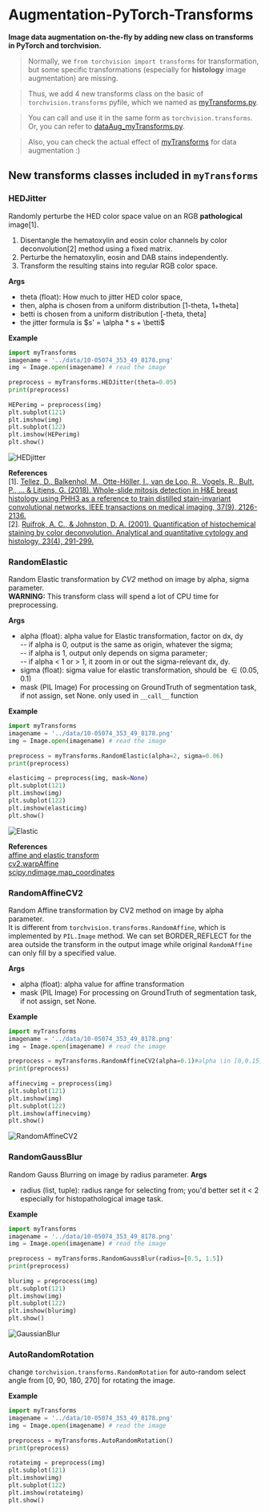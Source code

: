﻿# Augmentation-PyTorch-Transforms
**Image data augmentation on-the-fly by adding new class on transforms in PyTorch and torchvision.**

> Normally, we `from torchvision import transforms` for transformation, but some specific transformations (especially for **histology** image augmentation) are missing.  

> Thus, we add 4 new transforms class on the basic of `torchvision.transforms` pyfile, which we named as [myTransforms.py](https://github.com/gatsby2016/Augmentation-PyTorch-Transforms/blob/master/myTransforms.py).  
  
> You can call and use it in the same form as `torchvision.transforms`. Or, you can refer to [dataAug_myTransforms.py](https://github.com/gatsby2016/Augmentation-PyTorch-Transforms/blob/master/dataAug_myTransforms.py).  

> Also, you can check the actual effect of [myTransforms](https://github.com/gatsby2016/Augmentation-PyTorch-Transforms/blob/master/myTransforms.py) for data augmentation :)  


## New transforms classes included in `myTransforms`
### **HEDJitter**
Randomly perturbe the HED color space value on an RGB **pathological** image[1].
1. Disentangle the hematoxylin and eosin color channels by color deconvolution[2] method using a fixed matrix.
2. Perturbe the hematoxylin, eosin and DAB stains independently.
3. Transform the resulting stains into regular RGB color space.

**Args**    
- theta (float): How much to jitter HED color space,  
- then, alpha is chosen from a uniform distribution [1-theta, 1+theta]  
- betti is chosen from a uniform distribution [-theta, theta]  
- the jitter formula is $s' = \alpha * s + \betti$  
  
**Example**  
```python
import myTransforms
imagename = '../data/10-05074_353_49_8178.png'
img = Image.open(imagename) # read the image
	
preprocess = myTransforms.HEDJitter(theta=0.05)
print(preprocess)
	
HEPerimg = preprocess(img)
plt.subplot(121)
plt.imshow(img)
plt.subplot(122)
plt.imshow(HEPerimg)
plt.show()
```
![HEDjitter](https://github.com/gatsby2016/Augmentation-PyTorch-Transforms/blob/master/data/HEDJitter.gif)

	
**References**    
[1]. [Tellez, D., Balkenhol, M., Otte-Höller, I., van de Loo, R., Vogels, R., Bult, P., ... & Litjens, G. (2018). Whole-slide mitosis detection in H&E breast histology using PHH3 as a reference to train distilled stain-invariant convolutional networks. IEEE transactions on medical imaging, 37(9), 2126-2136.](https://ieeexplore.ieee.org/abstract/document/8327641)  
[2]. [Ruifrok, A. C., & Johnston, D. A. (2001). Quantification of histochemical staining by color deconvolution. Analytical and quantitative cytology and histology, 23(4), 291-299.](https://s3.amazonaws.com/academia.edu.documents/40705455/AnalQuantCytHist-AR.pdf?response-content-disposition=inline%3B%20filename%3DQuantification_of_histochemical_staining.pdf&X-Amz-Algorithm=AWS4-HMAC-SHA256&X-Amz-Credential=ASIATUSBJ6BAPUHRL6A6%2F20200421%2Fus-east-1%2Fs3%2Faws4_request&X-Amz-Date=20200421T015610Z&X-Amz-Expires=3600&X-Amz-Security-Token=IQoJb3JpZ2luX2VjEPn%2F%2F%2F%2F%2F%2F%2F%2F%2F%2FwEaCXVzLWVhc3QtMSJHMEUCIQCrEZlRwVoTK5%2Fx14jlpODaSkPreJ5NY37x1uTyYAPlXQIgBZfB%2FpM4Inbb9nrIV%2BO7UCpH7m2B4xRky7dkoHmLy9sqtAMIIhAAGgwyNTAzMTg4MTEyMDAiDOVzPPqXY51w8HhKQSqRAzYnVcq6y8NUQRflE9cOTUiZ17Uh16MWC03iOPCGdSlBQBxyAwzQNqYrPFsX0WijlfQ1NsouAKa09n1syHbUMHQmczA52NthM1LVjQS%2FaB4e2QR%2B9JBNQz6Y1M2rvyy1IOcpouc%2Bb%2B4Pbl8zPxnzyxmzDf5e0VwB1l0F%2BqhQG0HCZxY8K7GssUqLaOempoDOFnpfe21HMyE3hrOqGMdA4Rp7ThBHoODkNpZc9je4v%2ByX97%2BCrOMZGX4Qrc4ZNVGk0ku9N5ly75h2qB3gsnnFmhATkKqRxNGQpqtGAPPPxy%2B4C77%2Fgeds%2Bu9v4C1dAaEwqu%2Fca%2Fc871PlZV42vLus%2FX%2FGwYcEH5tOUNdGHTDKDqPhPtS8fzKYX%2F2Q9JvogD5lTeGXtPXWJvOnGH%2F%2BNOQlRb3i3w0GWx%2BiB7AjMJVEvY9jjm3iDp2BZsxLWIc9dlX7CDKAz5qcoEd3XMsoiXhCDlwHOvx5VqDYICNrqBVRvMo5cPGui2KmoISmmdeNuyjqhBJ9%2FVq4cm1v72NT%2BIXhStHLMOaD%2BfQFOusB7%2B%2FnDDqzMUvjiFC7X1pgtrmXaTfkhMv21SGJyTvwvwPtGNh2qjBApe2dkfyFYn%2F%2BLDcVCV0574Kv3RBVTQcUd20ea1H2ZfgaCbuLFl4nhbMxbjnQgmF5anccbyCJfhHxsCWCgHZRfZR%2BwEDqMGREdHkx4R5gi5g6rsTs0iIuGM2aKpNWK%2BtBXjteH7JK1rWI6GQIxvclg2HmM3ET9gHqiirbMhVemadRloQjRjgAhYafnIu5n%2FqnbPfcDCVBlo7y2I6IofZtjrFZDfU59RS3xeqYCCunfmMvu3XOp7RzJutxEqgC4iMwCXOlLA%3D%3D&X-Amz-SignedHeaders=host&X-Amz-Signature=da6b0b590af1cc2982b418350faae562741bfea920a606337c1e3487adc24d61)

	
### **RandomElastic**
Random Elastic transformation by *CV2* method on image by alpha, sigma parameter.   
**WARNING:** This transform class will spend a lot of CPU time for preprocessing.   

**Args**      
- alpha (float): alpha value for Elastic transformation, factor on dx, dy  
-- if alpha is 0, output is the same as origin, whatever the sigma;  
-- if alpha is 1, output only depends on sigma parameter;  
-- if alpha < 1 or > 1, it zoom in or out the sigma-relevant dx, dy.  
- sigma (float): sigma value for elastic transformation, should be $\in (0.05,0.1)$  
- mask (PIL Image) For processing on GroundTruth of segmentation task, if not assign, set None. only used in `__call__` function       

**Example**  
```python
import myTransforms
imagename = '../data/10-05074_353_49_8178.png'
img = Image.open(imagename) # read the image
	
preprocess = myTransforms.RandomElastic(alpha=2, sigma=0.06)
print(preprocess)
	
elasticimg = preprocess(img, mask=None)
plt.subplot(121)
plt.imshow(img)
plt.subplot(122)
plt.imshow(elasticimg)
plt.show()
```		
![Elastic](https://github.com/gatsby2016/Augmentation-PyTorch-Transforms/blob/master/data/elasticimg.gif)
  

**References**    
[affine and elastic transform](https://blog.csdn.net/maliang_1993/article/details/82020596)  
[cv2.warpAffine](https://blog.csdn.net/qq_27261889/article/details/80720359)  
[scipy.ndimage.map_coordinates](https://docs.scipy.org/doc/scipy/reference/generated/scipy.ndimage.map_coordinates.html#scipy.ndimage.map_coordinates)  

	
### RandomAffineCV2
Random Affine transformation by CV2 method on image by alpha parameter.  
It is different from `torchvision.transforms.RandomAffine`, which is implemented by `PIL.Image` method. We can set BORDER_REFLECT for the area outside the transform in the output image while original `RandomAffine` can only fill by a specified value.  

**Args**     
- alpha (float): alpha value for affine transformation  
- mask (PIL Image) For processing on GroundTruth of segmentation task, if not assign, set None.  
	
**Example**  
```python
import myTransforms
imagename = '../data/10-05074_353_49_8178.png'
img = Image.open(imagename) # read the image
	
preprocess = myTransforms.RandomAffineCV2(alpha=0.1)#alpha \in [0,0.15]
print(preprocess)
	
affinecvimg = preprocess(img)
plt.subplot(121)
plt.imshow(img)
plt.subplot(122)
plt.imshow(affinecvimg)
plt.show()
```
![RandomAffineCV2](https://github.com/gatsby2016/Augmentation-PyTorch-Transforms/blob/master/data/affinecvimg.gif)


### RandomGaussBlur
Random Gauss Blurring on image by radius parameter.
**Args**  
- radius (list, tuple): radius range for selecting from; you'd better set it < 2 especially for histopathological image task.  

**Example**  
```python
import myTransforms
imagename = '../data/10-05074_353_49_8178.png'
img = Image.open(imagename) # read the image
	
preprocess = myTransforms.RandomGaussBlur(radius=[0.5, 1.5])
print(preprocess)
	
blurimg = preprocess(img)
plt.subplot(121)
plt.imshow(img)
plt.subplot(122)
plt.imshow(blurimg)
plt.show()
```
![GaussianBlur](https://github.com/gatsby2016/Augmentation-PyTorch-Transforms/blob/master/data/blurimg.gif)


### AutoRandomRotation
change `torchvision.transforms.RandomRotation` for auto-random select angle from [0, 90, 180, 270] for rotating the image.

**Example**
```python
import myTransforms
imagename = '../data/10-05074_353_49_8178.png'
img = Image.open(imagename) # read the image
	
preprocess = myTransforms.AutoRandomRotation()
print(preprocess)
	
rotateimg = preprocess(img)
plt.subplot(121)
plt.imshow(img)
plt.subplot(122)
plt.imshow(rotateimg)
plt.show()
```
